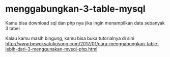 # menggabungkan-3-table-mysql

Kamu bisa download sql dan php nya jika ingin menampilkan data sebanyak 3 tabel

Kalau kamu masih bingung, kamu bisa buka tutorialnya di sini 
http://www.bewoksatukosong.com/2017/01/cara-menggabungkan-table-lebih-dari-3-menggunakan-mysql-php.html
